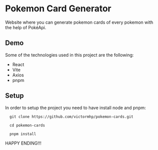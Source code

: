 # Pokemon Card Generator

Website where you can generate pokemon cards of every pokemon with the help of PokéApi.


## Demo

Some of the technologies used in this project are the following:

- React
- Vite
- Axios
- pnpm


## Setup

In order to setup the project you need to have install node and pnpm:

 ```
   git clone https://github.com/victormhp/pokemon-cards.git
 ```
 ```
   cd pokemon-cards
 ```
 ```
   pnpm install
 ```

HAPPY ENDING!!!
